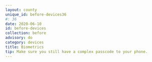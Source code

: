 ```yaml
---
layout: county 
unique_id: before-devices36
#: 36
date: 2020-06-10
id: before-devices
collection: before
advisory: do
category: devices
title: Biometrics
tip: Make sure you still have a complex passcode to your phone.
---
```

